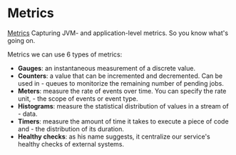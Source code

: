 # Metrics #

[Metrics](https://github.com/codahale/metrics) Capturing JVM- and application-level metrics. So you know what's going on.


Metrics we can use 6 types of metrics:

- **Gauges**: an instantaneous measurement of a discrete value.
- **Counters**: a value that can be incremented and decremented. Can be used in - queues to monitorize the remaining number of pending jobs.
- **Meters**: measure the rate of events over time. You can specify the rate unit, - the scope of events or  event type.
- **Histograms**: measure the statistical distribution of values in a stream of - data.
- **Timers**: measure the amount of time it takes to execute a piece of code and - the distribution of its duration.
- **Healthy checks**: as his name suggests, it centralize our service's healthy checks of external systems.

